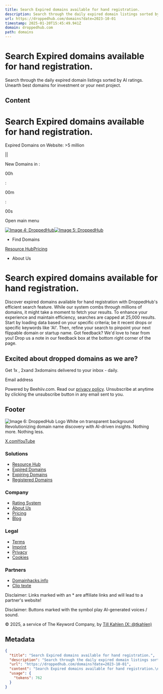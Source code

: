 ```yaml
---
title: Search Expired domains available for hand registration.
description: Search through the daily expired domain listings sorted by AI ratings. Unearth best domains for investment or your next project.
url: https://droppedhub.com/domains?date=2023-10-01
timestamp: 2025-01-20T15:45:49.941Z
domain: droppedhub.com
path: domains
---
```


# Search Expired domains available for hand registration.


Search through the daily expired domain listings sorted by AI ratings. Unearth best domains for investment or your next project.


## Content

Search Expired domains available for hand registration.
===============

Expired Domains on Website: \>5 million

||

New Domains in :

00h

:

00m

:

00s

Open main menu

[![Image 4: DroppedHub](https://droppedhub.com/_next/image?url=%2Fdroppedhub_black.png&w=384&q=75)![Image 5: DroppedHub](https://droppedhub.com/_next/image?url=%2Fdroppedhub_white.png&w=384&q=75)](https://droppedhub.com/)

*   Find Domains

[Resource Hub](https://droppedhub.com/domain-name-resource-hub)[Pricing](https://droppedhub.com/#pricing)

*   About Us

Search expired domains available for hand registration.
=======================================================

Discover expired domains available for hand registration with DroppedHub's efficient search feature. While our system combs through millions of domains, it might take a moment to fetch your results. To enhance your experience and maintain efficiency, searches are capped at 25,000 results. Start by loading data based on your specific criteria; be it recent drops or specific keywords like 'AI'. Then, refine your search to pinpoint your next flippable domain or startup name. Got feedback? We'd love to hear from you! Drop us a note in our feedback box at the bottom right corner of the page.

Excited about dropped domains as we are?
----------------------------------------

Get 1x , 2xand 3xdomains delivered to your inbox - daily.

Email address

Powered by Beehiiv.com. Read our [privacy policy](https://droppedhub.com/privacy-policy). Unsubscribe at anytime by clicking the unsubscribe button in any email sent to you.

Footer
------

![Image 6: DroppedHub Logo White on transparent background](https://droppedhub.com/_next/image?url=%2F_next%2Fstatic%2Fmedia%2Fdroppedhub_white.5ef02602.png&w=3840&q=75)Revolutionizing domain name discovery with AI-driven insights. Nothing more. Nothing less.

[X.com](https://x.com/droppedhub)[YouTube](https://www.youtube.com/@DroppedHub)

### Solutions

*   [Resource Hub](https://droppedhub.com/domain-name-resource-hub)
*   [Expired Domains](https://droppedhub.com/search)
*   [Expiring Domains](https://droppedhub.com/expiring-domains)
*   [Registered Domains](https://droppedhub.com/success-stories)

### Company

*   [Rating System](https://droppedhub.com/rating)
*   [About Us](https://droppedhub.com/about)
*   [Pricing](https://droppedhub.com/#pricing)
*   [Blog](https://droppedhub.com/blog)

### Legal

*   [Terms](https://droppedhub.com/terms)
*   [Imprint](https://droppedhub.com/imprint)
*   [Privacy](https://droppedhub.com/privacy-policy)
*   [Cookies](https://droppedhub.com/cookie-policy)

### Partners

*   [Domainhacks.info](https://www.domainhacks.info/)
*   [Clio texte](https://clio-texte.de/)

Disclaimer: Links marked with an \* are affiliate links and will lead to a partner's website!

Disclaimer: Buttons marked with the symbol play AI-generated voices / sound.

© 2025, a service of The Keyword Company, by [Till Kahlen (X: @tkahlen)](https://x.com/tkahlen)

## Metadata

```json
{
  "title": "Search Expired domains available for hand registration.",
  "description": "Search through the daily expired domain listings sorted by AI ratings. Unearth best domains for investment or your next project.",
  "url": "https://droppedhub.com/domains?date=2023-10-01",
  "content": "Search Expired domains available for hand registration.\n===============\n\nExpired Domains on Website: \\>5 million\n\n||\n\nNew Domains in :\n\n00h\n\n:\n\n00m\n\n:\n\n00s\n\nOpen main menu\n\n[![Image 4: DroppedHub](https://droppedhub.com/_next/image?url=%2Fdroppedhub_black.png&w=384&q=75)![Image 5: DroppedHub](https://droppedhub.com/_next/image?url=%2Fdroppedhub_white.png&w=384&q=75)](https://droppedhub.com/)\n\n*   Find Domains\n\n[Resource Hub](https://droppedhub.com/domain-name-resource-hub)[Pricing](https://droppedhub.com/#pricing)\n\n*   About Us\n\nSearch expired domains available for hand registration.\n=======================================================\n\nDiscover expired domains available for hand registration with DroppedHub's efficient search feature. While our system combs through millions of domains, it might take a moment to fetch your results. To enhance your experience and maintain efficiency, searches are capped at 25,000 results. Start by loading data based on your specific criteria; be it recent drops or specific keywords like 'AI'. Then, refine your search to pinpoint your next flippable domain or startup name. Got feedback? We'd love to hear from you! Drop us a note in our feedback box at the bottom right corner of the page.\n\nExcited about dropped domains as we are?\n----------------------------------------\n\nGet 1x , 2xand 3xdomains delivered to your inbox - daily.\n\nEmail address\n\nPowered by Beehiiv.com. Read our [privacy policy](https://droppedhub.com/privacy-policy). Unsubscribe at anytime by clicking the unsubscribe button in any email sent to you.\n\nFooter\n------\n\n![Image 6: DroppedHub Logo White on transparent background](https://droppedhub.com/_next/image?url=%2F_next%2Fstatic%2Fmedia%2Fdroppedhub_white.5ef02602.png&w=3840&q=75)Revolutionizing domain name discovery with AI-driven insights. Nothing more. Nothing less.\n\n[X.com](https://x.com/droppedhub)[YouTube](https://www.youtube.com/@DroppedHub)\n\n### Solutions\n\n*   [Resource Hub](https://droppedhub.com/domain-name-resource-hub)\n*   [Expired Domains](https://droppedhub.com/search)\n*   [Expiring Domains](https://droppedhub.com/expiring-domains)\n*   [Registered Domains](https://droppedhub.com/success-stories)\n\n### Company\n\n*   [Rating System](https://droppedhub.com/rating)\n*   [About Us](https://droppedhub.com/about)\n*   [Pricing](https://droppedhub.com/#pricing)\n*   [Blog](https://droppedhub.com/blog)\n\n### Legal\n\n*   [Terms](https://droppedhub.com/terms)\n*   [Imprint](https://droppedhub.com/imprint)\n*   [Privacy](https://droppedhub.com/privacy-policy)\n*   [Cookies](https://droppedhub.com/cookie-policy)\n\n### Partners\n\n*   [Domainhacks.info](https://www.domainhacks.info/)\n*   [Clio texte](https://clio-texte.de/)\n\nDisclaimer: Links marked with an \\* are affiliate links and will lead to a partner's website!\n\nDisclaimer: Buttons marked with the symbol play AI-generated voices / sound.\n\n© 2025, a service of The Keyword Company, by [Till Kahlen (X: @tkahlen)](https://x.com/tkahlen)",
  "usage": {
    "tokens": 762
  }
}
```
